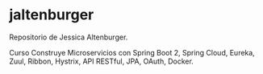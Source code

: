 # jaltenburger
Repositorio de Jessica Altenburger.

Curso Construye Microservicios con Spring Boot 2, Spring Cloud, Eureka, Zuul, Ribbon, Hystrix, API RESTful, JPA, OAuth, Docker.


